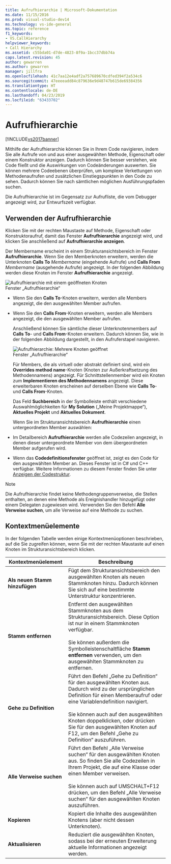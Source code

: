 ```yaml
---
title: Aufrufhierarchie | Microsoft-Dokumentation
ms.date: 11/15/2016
ms.prod: visual-studio-dev14
ms.technology: vs-ide-general
ms.topic: reference
f1_keywords:
- VS.CallHierarchy
helpviewer_keywords:
- Call Hierarchy
ms.assetid: c55bda01-d7de-4823-8f9a-1bcc37dbb74a
caps.latest.revision: 45
author: gewarren
ms.author: gewarren
manager: jillfra
ms.openlocfilehash: 41c7aa12e4adf2a757689670cdfed394f2a534c6
ms.sourcegitcommit: 47eeeeadd84c879636e9d48747b615de69384356
ms.translationtype: HT
ms.contentlocale: de-DE
ms.lasthandoff: 04/23/2019
ms.locfileid: "63433702"
---
```

# <a name="call-hierarchy"></a>Aufrufhierarchie
[!INCLUDE[vs2017banner](../../includes/vs2017banner.md)]

Mithilfe der Aufrufhierarchie können Sie in Ihrem Code navigieren, indem Sie alle Aufrufe von und aus einer ausgewählten Methode, Eigenschaft oder einem Konstruktor anzeigen. Dadurch können Sie besser verstehen, wie Code fließt und die Auswirkungen von Codeänderungen auswerten. Sie können mehrere Codeebenen überprüfen, um komplexe Verkettungen von Methodenaufrufen und zusätzlichen Einstiegspunkten in den Code zu sehen. Dadurch können Sie nach sämtlichen möglichen Ausführungspfaden suchen.  
  
 Die Aufrufhierarchie ist im Gegensatz zur Aufrufliste, die vom Debugger angezeigt wird, zur Entwurfszeit verfügbar.  
  
## <a name="using-call-hierarchy"></a>Verwenden der Aufrufhierarchie  
 Klicken Sie mit der rechten Maustaste auf Methode, Eigenschaft oder Konstruktoraufruf, damit das Fenster **Aufrufhierarchie** angezeigt wird, und klicken Sie anschließend auf **Aufrufhierarchie anzeigen**.  
  
 Der Membername erscheint in einem Strukturansichtsbereich im Fenster **Aufrufhierarchie**. Wenn Sie den Memberknoten erweitern, werden die Unterknoten **Calls To** _Membername_ (eingehende Aufrufe) und **Calls From** _Membername_ (ausgehende Aufrufe) angezeigt. In der folgenden Abbildung werden diese Knoten im Fenster **Aufrufhierarchie** angezeigt.  
  
 ![Aufrufhierarchie mit einem geöffneten Knoten](../../ide/reference/media/onenode.png "OneNode")  
Fenster „Aufrufhierarchie“  
  
- Wenn Sie den **Calls To**-Knoten erweitern, werden alle Members angezeigt, die den ausgewählten Member aufrufen.  
  
- Wenn Sie den **Calls From**-Knoten erweitern, werden alle Members angezeigt, die den ausgewählten Member aufrufen.  
  
  Anschließend können Sie sämtliche dieser Unterknotenmembers auf **Calls To**- und **Calls From**-Knoten erweitern. Dadurch können Sie, wie in der folgenden Abbildung dargestellt, in den Aufruferstapel navigieren.  
  
  ![Aufrufhierarchie: Mehrere Knoten geöffnet](../../ide/media/multiplenodes.png "MultipleNodes")  
  Fenster „Aufrufhierarchie“  
  
  Für Members, die als virtuell oder abstrakt definiert sind, wird ein **Overrides method name**-Knoten (Knoten zur Außerkraftsetzung des Methodennamens) angezeigt. Für Schnittstellenmember wird ein Knoten zum **Implementieren des Methodennamens** angezeigt. Diese erweiterbaren Knoten erscheinen auf derselben Ebene wie **Calls To**- und **Calls From**-Knoten.  
  
  Das Feld **Suchbereich** in der Symbolleiste enthält verschiedene Auswahlmöglichkeiten für **My Solution** („Meine Projektmappe“), **Aktuelles Projekt** und **Aktuelles Dokument**.  
  
  Wenn Sie im Strukturansichtsbereich **Aufrufhierarchie** einen untergeordneten Member auswählen:  
  
- Im Detailbereich **Aufrufhierarchie** werden alle Codezeilen angezeigt, in denen dieser untergeordnete Member von dem übergeordneten Member aufgerufen wird.  
  
- Wenn das **Codedefinitionsfenster** geöffnet ist, zeigt es den Code für den ausgewählten Member an. Dieses Fenster ist in C# und C++ verfügbar. Weitere Informationen zu diesem Fenster finden Sie unter [Anzeigen der Codestruktur](../../ide/viewing-the-structure-of-code.md).  
  
> [!NOTE]
> Die Aufrufhierarchie findet keine Methodengruppenverweise, die Stellen enthalten, an denen eine Methode als Ereignishandler hinzugefügt oder einem Delegaten zugewiesen wird. Verwenden Sie den Befehl **Alle Verweise suchen**, um alle Verweise auf eine Methode zu suchen.  
  
## <a name="shortcut-menu-items"></a>Kontextmenüelemente  
 In der folgenden Tabelle werden einige Kontextmenüoptionen beschrieben, auf die Sie zugreifen können, wenn Sie mit der rechten Maustaste auf einen Knoten im Strukturansichtsbereich klicken.  
  
|Kontextmenüelement|Beschreibung|  
|-----------------------|-----------------|  
|**Als neuen Stamm hinzufügen**|Fügt dem Strukturansichtsbereich den ausgewählten Knoten als neuen Stammknoten hinzu. Dadurch können Sie sich auf eine bestimmte Unterstruktur konzentrieren.|  
|**Stamm entfernen**|Entfernt den ausgewählten Stammknoten aus dem Strukturansichtsbereich. Diese Option ist nur in einem Stammknoten verfügbar.<br /><br /> Sie können außerdem die Symbolleistenschaltfläche **Stamm entfernen** verwenden, um den ausgewählten Stammknoten zu entfernen.|  
|**Gehe zu Definition**|Führt den Befehl „Gehe zu Definition“ für den ausgewählten Knoten aus. Dadurch wird zu der ursprünglichen Definition für einen Memberaufruf oder eine Variablendefinition navigiert.<br /><br /> Sie können auch auf den ausgewählten Knoten doppelklicken, oder drücken Sie für den ausgewählten Knoten auf F12, um den Befehl „Gehe zu Definition“ auszuführen.|  
|**Alle Verweise suchen**|Führt den Befehl „Alle Verweise suchen“ für den ausgewählten Knoten aus. So finden Sie alle Codezeilen in Ihrem Projekt, die auf eine Klasse oder einen Member verweisen.<br /><br /> Sie können auch auf UMSCHALT+F12 drücken, um den Befehl „Alle Verweise suchen“ für den ausgewählten Knoten auszuführen.|  
|**Kopieren**|Kopiert die Inhalte des ausgewählten Knotens (aber nicht dessen Unterknoten).|  
|**Aktualisieren**|Reduziert die ausgewählten Knoten, sodass bei der erneuten Erweiterung aktuelle Informationen angezeigt werden.|
